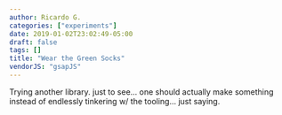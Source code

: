 ```yaml
---
author: Ricardo G.
categories: ["experiments"]
date: 2019-01-02T23:02:49-05:00
draft: false
tags: []
title: "Wear the Green Socks"
vendorJS: "gsapJS"
---
```

Trying another library. just to see... one should actually make something instead of endlessly tinkering w/ the tooling... just saying.